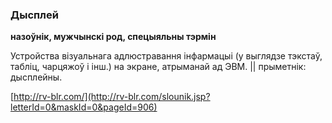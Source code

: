 ### Дысплей
**назоўнік, мужчынскі род, спецыяльны тэрмін**

Устройства візуальнага адлюстравання інфармацыі (у выглядзе тэкстаў, табліц, чарцяжоў і інш.) на экране, атрыманай ад ЭВМ. || прыметнік: дысплейны.

<a rel="author">[http://rv-blr.com/](http://rv-blr.com/slounik.jsp?letterId=0&maskId=0&pageId=906)</a>
